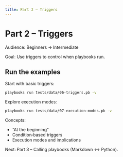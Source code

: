 ```yaml
---
title: Part 2 – Triggers
---
```


# Part 2 – Triggers

Audience: Beginners → Intermediate

Goal: Use triggers to control when playbooks run.

## Run the examples

Start with basic triggers:

```bash
playbooks run tests/data/06-triggers.pb -v
```

Explore execution modes:

```bash
playbooks run tests/data/07-execution-modes.pb -v
```

Concepts:

- “At the beginning”
- Condition‑based triggers
- Execution modes and implications

Next: Part 3 – Calling playbooks (Markdown ↔ Python).


